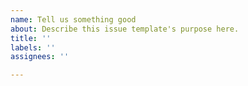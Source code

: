 ```yaml
---
name: Tell us something good
about: Describe this issue template's purpose here.
title: ''
labels: ''
assignees: ''

---
```



